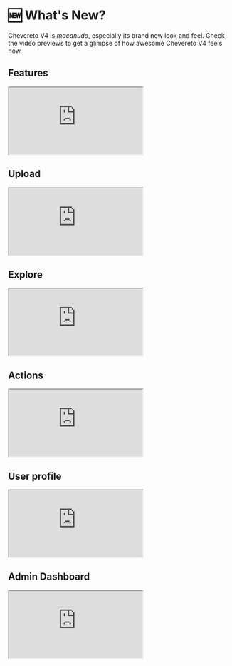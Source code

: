 # 🆕 What's New?

Chevereto V4 is *macanudo*, especially its brand new look and feel. Check the video previews to get a glimpse of how awesome Chevereto V4 feels now.

## Features

<div class="embed-responsive embed-responsive-16by9">
  <iframe class="embed-responsive-item m-0" src="https://player.vimeo.com/video/681650307?h=c369ad420f&title=0&byline=0&portrait=0" allow="autoplay; fullscreen; picture-in-picture" title="Features"></iframe>
</div>

## Upload

<div class="embed-responsive embed-responsive-16by9">
  <iframe class="embed-responsive-item m-0" src="https://player.vimeo.com/video/681650361?h=58c3710acf&title=0&byline=0&portrait=0" allow="autoplay; fullscreen; picture-in-picture" title="Upload"></iframe>
</div>

## Explore

<div class="embed-responsive embed-responsive-16by9">
  <iframe class="embed-responsive-item m-0" src="https://player.vimeo.com/video/681650242?h=417b137de2&title=0&byline=0&portrait=0" allow="autoplay; fullscreen; picture-in-picture" title="Explore"></iframe>
</div>

## Actions

<div class="embed-responsive embed-responsive-16by9">
  <iframe class="embed-responsive-item m-0" src="https://player.vimeo.com/video/681650142?h=513e4e807e&title=0&byline=0&portrait=0" allow="autoplay; fullscreen; picture-in-picture" title="Actions"></iframe>
</div>

## User profile

<div class="embed-responsive embed-responsive-16by9">
  <iframe class="embed-responsive-item m-0" src="https://player.vimeo.com/video/681650402?h=7ed0ffd81a&title=0&byline=0&portrait=0" allow="autoplay; fullscreen; picture-in-picture" title="User profile"></iframe>
</div>

## Admin Dashboard

<div class="embed-responsive embed-responsive-16by9">
  <iframe class="embed-responsive-item m-0" src="https://player.vimeo.com/video/681650188?h=7094b264f8&title=0&byline=0&portrait=0" allow="autoplay; fullscreen; picture-in-picture" title="Admin Dashboard"></iframe>
</div>
